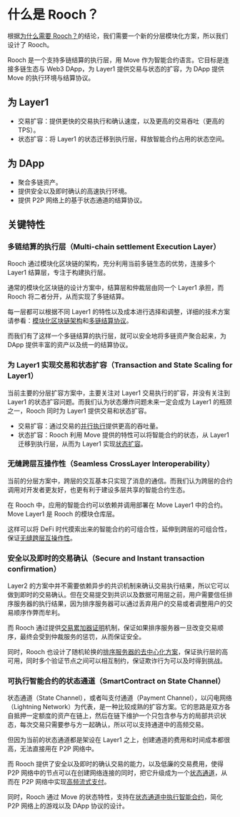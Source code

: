 # 什么是 Rooch？

根据[为什么需要 Rooch？](./01-why-rooch.md)的结论，我们需要一个新的分层模块化方案，所以我们设计了 Rooch。

Rooch 是一个支持多链结算的执行层，用 Move 作为智能合约语言。它目标是连接多链生态与 Web3 DApp，为 Layer1 提供交易与状态的扩容，为 DApp 提供 Move 的执行环境与结算协议。

## 为 Layer1

* 交易扩容：提供更快的交易执行和确认速度，以及更高的交易吞吐（更高的 TPS）。
* 状态扩容：将 Layer1 的状态迁移到执行层，释放智能合约占用的状态空间。

## 为 DApp

* 聚合多链资产。
* 提供安全以及即时确认的高速执行环境。
* 提供 P2P 网络上的基于状态通道的结算协议。

## 关键特性

### 多链结算的执行层（Multi-chain settlement Execution Layer）

Rooch 通过模块化区块链的架构，充分利用当前多链生态的优势，连接多个 Layer1 结算层，专注于构建执行层。

通常的模块化区块链的设计方案中，结算层和仲裁层由同一个 Layer1 承担，而 Rooch 将二者分开，从而实现了多链结算。

每一层都可以根据不同 Layer1 的特性以及成本进行选择和调整，详细的技术方案请参看：[模块化区块链架构](./04-technology/01-modular-blockchain-architecture/index.md)和[多链结算协议](./04-technology/01-modular-blockchain-architecture/01-multi-chain-settlement-protocol.md)。

而我们有了这样一个多链结算的执行层，就可以安全地将多链资产聚合起来，为 DApp 提供丰富的资产以及统一的结算协议。

### 为 Layer1 实现交易和状态扩容（Transaction and State Scaling for Layer1）

当前主要的分层扩容方案中，主要关注对 Layer1 交易执行的扩容，并没有关注到 Layer1 的状态扩容问题。而我们认为状态爆炸问题未来一定会成为 Layer1 的瓶颈之一，Rooch 同时为 Layer1 提供交易和状态扩容。

* 交易扩容：通过交易的[并行执行](./04-technology/05-parallel-transaction-execution.md)提供更高的吞吐量。
* 状态扩容：Rooch 利用 Move 提供的特性可以将智能合约的状态，从 Layer1 迁移到执行层，从而为 Layer1 实现[状态扩容](./04-technology/06-state-scaling.md)。

### 无缝跨层互操作性（Seamless CrossLayer Interoperability）

当前的分层方案中，跨层的交互基本只实现了消息的通信。而我们认为跨层的合约调用对开发者更友好，也更有利于建设多层共享的智能合约生态。

在 Rooch 中，应用的智能合约可以依赖并调用部署在 Move Layer1 中的合约。Move Layer1 是 Rooch 的模块仓库层。

这样可以将 DeFi 时代摸索出来的智能合约的可组合性，延伸到跨层的可组合性，保证[无缝跨层互操作性](./04-technology/07-move-on-rooch/01-cross-layer-interoperability.md)。


### 安全以及即时的交易确认（Secure and Instant transaction confirmation）

Layer2 的方案中并不需要依赖异步的共识机制来确认交易执行结果，所以它可以做到即时的交易确认。但在交易提交到共识以及数据可用层之前，用户需要信任排序服务器的执行结果，因为排序服务器可以通过丢弃用户的交易或者调整用户的交易顺序作弊而牟利。

而 Rooch 通过提供[交易累加器证明](./04-technology/03-transaction-accumulator-proofs.md)机制，保证如果排序服务器一旦改变交易顺序，最终会受到仲裁服务的惩罚，从而保证安全。

同时，Rooch 也设计了随机轮换的[排序服务器的去中心化方案](./04-technology/04-decentralized-validator-network.md)，保证执行层的高可用，同时多个验证节点之间可以相互制约，保证欺诈行为可以及时得到挑战。


### 可执行智能合约的状态通道（SmartContract on State Channel）

状态通道（State Channel），或者叫支付通道（Payment Channel），以闪电网络（Lightning Network）为代表，是一种比较成熟的扩容方案。它的思路是双方各自抵押一定额度的资产在链上，然后在链下维护一个只包含参与方的局部共识状态，每次交易只需要参与方一起确认，所以可以支持通道中的高频交易。

但因为当前的状态通道都是架设在 Layer1 之上，创建通道的费用和时间成本都很高，无法直接用在 P2P 网络中。

而 Rooch 提供了安全以及即时的确认交易的能力，以及低廉的交易费用，使得 P2P 网络中的节点可以在创建网络连接的同时，把它升级成为一个[状态通道](./04-technology/08-state-channel/index.md)，从而在 P2P 网络中实现[高频流式支付](./04-technology/08-state-channel/01-streaming-payment.md)。

同时，Rooch 通过 Move 的状态特性，支持在[状态通道中执行智能合约](./04-technology/08-state-channel/02-channel-contract.md)，简化 P2P 网络上的游戏以及 DApp 协议的设计。
